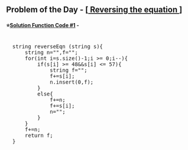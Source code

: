## Problem of the Day - [<a href="https://practice.geeksforgeeks.org/problems/reversing-the-equation2205/1"> Reversing the equation </a>]


#### ⭐<ins>Solution Function Code #1</ins> -
<pre>

  string reverseEqn (string s){
      string n="",f="";
      for(int i=s.size()-1;i >= 0;i--){
          if(s[i] >= 48&&s[i] <= 57){
              string f="";
              f+=s[i];
              n.insert(0,f);
          }
          else{
              f+=n;
              f+=s[i];
              n="";
          }
      }
      f+=n;
      return f;
  }
</pre>

